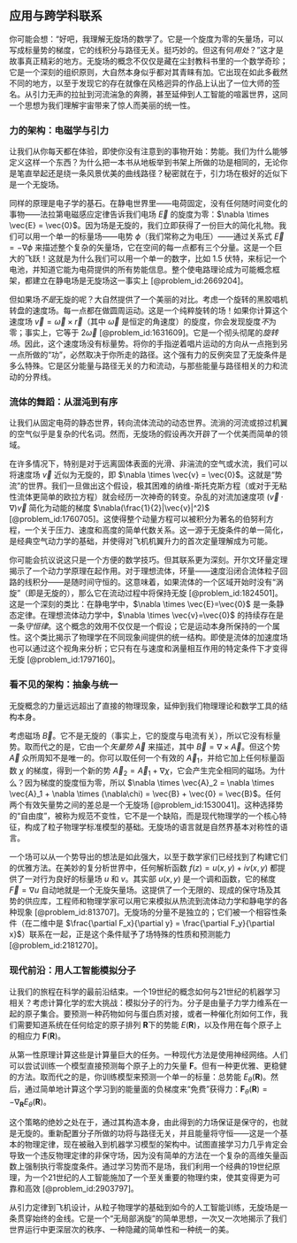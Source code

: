 ## 应用与跨学科联系

你可能会想：“好吧，我理解无旋场的数学了。它是一个旋度为零的矢量场，可以写成标量势的梯度，它的线积分与路径无关。挺巧妙的。但这有何*用处*？”这才是故事真正精彩的地方。无旋场的概念不仅仅是藏在尘封教科书里的一个数学奇珍；它是一个深刻的组织原则，大自然本身似乎都对其青睐有加。它出现在如此多截然不同的地方，以至于发现它的存在就像在风格迥异的作品上认出了一位大师的签名。从引力无声的拉扯到河流湍急的奔腾，甚至延伸到人工智能的喧嚣世界，这同一个思想为我们理解宇宙带来了惊人而美丽的统一性。

### 力的架构：电磁学与引力

让我们从你每天都在体验，即使你没有注意到的事物开始：势能。我们为什么能够定义这样一个东西？为什么把一本书从地板举到书架上所做的功是相同的，无论你是笔直举起还是绕一条风景优美的曲线路径？秘密就在于，引力场在极好的近似下是一个无旋场。

同样的原理是电子学的基石。在静电世界里——电荷固定，没有任何随时间变化的事物——法拉第电磁感应定律告诉我们电场 $\vec{E}$ 的旋度为零：$\nabla \times \vec{E} = \vec{0}$。因为场是无旋的，我们立即获得了一份巨大的简化礼物。我们可以用一个单一的标量场——电势 $\phi$（我们常称之为电压）——通过关系式 $\vec{E} = -\nabla\phi$ 来描述整个复杂的矢量场，它在空间的每一点都有三个分量。这是一个巨大的飞跃！这就是为什么我们可以用一个单一的数字，比如 $1.5$ 伏特，来标记一个电池，并知道它能为电荷提供的所有势能信息。整个使电路理论成为可能概念框架，都建立在静电场是无旋场这一事实上 [@problem_id:2669204]。

但如果场*不是*无旋的呢？大自然提供了一个美丽的对比。考虑一个旋转的黑胶唱机转盘的速度场。每一点都在做圆周运动。这是一个纯粹旋转的场！如果你计算这个速度场 $\vec{v} = \vec{\omega} \times \vec{r}$（其中 $\vec{\omega}$ 是恒定的角速度）的旋度，你会发现旋度*不*为零；事实上，它等于 $2\vec{\omega}$ [@problem_id:1631609]。它是一个彻头彻尾的*旋转场*。因此，这个速度场没有标量势。将你的手指逆着唱片运动的方向从一点拖到另一点所做的“功”，必然取决于你所走的路径。这个强有力的反例突显了无旋条件是多么特殊。它是区分能量与路径无关的力和流动，与那些能量与路径相关的力和流动的分界线。

### 流体的舞蹈：从混沌到有序

让我们从固定电荷的静态世界，转向流体流动的动态世界。流淌的河流或掠过机翼的空气似乎是复杂的代名词。然而，无旋场的假设再次开辟了一个优美而简单的领域。

在许多情况下，特别是对于远离固体表面的光滑、非湍流的空气或水流，我们可以将速度场 $\vec{v}$ 近似为无旋的，即 $\nabla \times \vec{v} = \vec{0}$。这就是“势流”的世界。我们一旦做出这个假设，极其困难的纳维-斯托克斯方程（或对于无粘性流体更简单的欧拉方程）就会经历一次神奇的转变。杂乱的对流加速度项 $(\vec{v} \cdot \nabla)\vec{v}$ 简化为动能的梯度 $\nabla(\frac{1}{2}|\vec{v}|^2)$ [@problem_id:1760705]。这使得整个动量方程可以被积分为著名的伯努利方程，一个关于压力、速度和高度的简单代数关系。这一源于无旋条件的单一简化，是经典空气动力学的基础，并使得对飞机机翼升力的首次定量理解成为可能。

你可能会抗议说这只是一个方便的数学技巧。但其联系更为深刻。开尔文环量定理揭示了一个动力学原理在起作用。对于理想流体，环量——速度沿闭合流体粒子回路的线积分——是随时间守恒的。这意味着，如果流体的一个区域开始时没有“涡旋”（即是无旋的），那么它在流动过程中将保持无旋 [@problem_id:1824501]。这是一个深刻的类比：在静电学中，$\nabla \times \vec{E}=\vec{0}$ 是一条静态定律。在理想流体动力学中，$\nabla \times \vec{v}=\vec{0}$ 的持续存在是一条*守恒律*。这个概念的效用不仅仅是一个假设；它是运动本身所保持的一个属性。这个类比揭示了物理学在不同现象间提供的统一结构。即使是流体的加速度场也可以通过这个视角来分析；它只有在与速度和涡量相互作用的特定条件下才变得无旋 [@problem_id:1797160]。

### 看不见的架构：抽象与统一

无旋概念的力量远远超出了直接的物理现象，延伸到我们物理理论和数学工具的结构本身。

考虑磁场 $\vec{B}$。它不是无旋的（事实上，它的旋度与电流有关），所以它没有标量势。取而代之的是，它由一个*矢量势* $\vec{A}$ 来描述，其中 $\vec{B} = \nabla \times \vec{A}$。但这个势 $\vec{A}$ 众所周知不是唯一的。你可以取任何一个有效的 $\vec{A}_1$，并给它加上任何标量函数 $\chi$ 的梯度，得到一个新的势 $\vec{A}_2 = \vec{A}_1 + \nabla\chi$，它会产生完全相同的磁场。为什么？因为梯度的旋度恒为零，所以 $\nabla \times \vec{A}_2 = \nabla \times \vec{A}_1 + \nabla \times (\nabla\chi) = \vec{B} + \vec{0} = \vec{B}$。任何两个有效矢量势之间的差总是一个无旋场 [@problem_id:1530041]。这种选择势的“自由度”，被称为规范不变性，它不是一个缺陷，而是现代物理学的一个核心特征，构成了粒子物理学标准模型的基础。无旋场的语言就是自然界基本对称性的语言。

一个场可以从一个势导出的想法是如此强大，以至于数学家们已经找到了构建它们的优雅方法。在美妙的复分析世界中，任何解析函数 $f(z) = u(x,y) + i v(x,y)$ 都提供了一对行为良好的标量场 $u$ 和 $v$。其实部 $u(x,y)$ 是一个调和函数，它的梯度 $\vec{F} = \nabla u$ 自动地就是一个无旋矢量场。这提供了一个无限的、现成的保守场及其势的供应库，工程师和物理学家可以用它来模拟从热流到流体动力学和静电学的各种现象 [@problem_id:813707]。无旋场的分量不是独立的；它们被一个相容性条件（在二维中是 $\frac{\partial F_x}{\partial y} = \frac{\partial F_y}{\partial x}$）联系在一起，正是这个条件赋予了场特殊的性质和预测能力 [@problem_id:2181270]。

### 现代前沿：用人工智能模拟分子

让我们的旅程在科学的最前沿结束。一个19世纪的概念如何与21世纪的机器学习相关？考虑计算化学的宏大挑战：模拟分子的行为。分子是由量子力学力维系在一起的原子集合。要预测一种药物如何与蛋白质对接，或者一种催化剂如何工作，我们需要知道系统在任何给定的原子排列 $\mathbf{R}$下的势能 $E(\mathbf{R})$，以及作用在每个原子上的相应力 $\mathbf{F}(\mathbf{R})$。

从第一性原理计算这些是计算量巨大的任务。一种现代方法是使用神经网络。人们可以尝试训练一个模型直接预测每个原子上的力矢量 $\mathbf{F}$。但有一种更优雅、更稳健的方法。取而代之的是，你训练模型来预测一个单一的标量：总势能 $E_\theta(\mathbf{R})$。然后，通过简单地计算这个学习到的能量面的负梯度来“免费”获得力：$\mathbf{F}_\theta(\mathbf{R}) = -\nabla_{\mathbf{R}}E_\theta(\mathbf{R})$。

这个策略的绝妙之处在于，通过其构造本身，由此得到的力场保证是保守的，也就是无旋的。重新配置分子所做的功将与路径无关，并且能量将守恒——这是一个基本的物理定律，现在被融入到机器学习模型的架构中。试图直接学习力几乎肯定会导致一个违反物理定律的非保守场，因为没有简单的方法在一个复杂的高维矢量函数上强制执行零旋度条件。通过学习势而不是场，我们利用一个经典的19世纪原理，为一个21世纪的人工智能施加了一个至关重要的物理约束，使其变得更为可靠和高效 [@problem_id:2903797]。

从引力定律到飞机设计，从粒子物理学的基础到如今的人工智能训练，无旋场是一条贯穿始终的金线。它是一个“无局部涡旋”的简单思想，一次又一次地揭示了我们世界运行中更深层次的秩序、一种隐藏的简单性和一种统一的美。